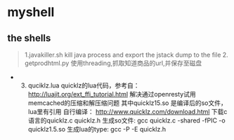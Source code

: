 myshell
=======

the shells
-------------
>1.javakiller.sh  kill java process and export the jstack dump to the file
>2. getprodhtml.py  使用threading,抓取知道商品的url,并保存至磁盘
*    3. quciklz.lua   quicklz的lua代码，参考自：http://luajit.org/ext_ffi_tutorial.html
   解决通过openresty试用memcached的压缩和解压缩问题
   其中quicklz15.so  是编译后的so文件，lua里有引用
   自行编译：
   http://www.quicklz.com/download.html 下载c语言的quicklz.c quicklz.h
   生成so文件:
   gcc quicklz.c -shared -fPIC -o quicklz1.5.so
   生成lua的type:
   gcc -P -E quicklz.h

